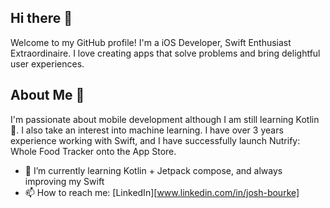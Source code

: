 ## Hi there 👋

Welcome to my GitHub profile! I'm a iOS Developer, Swift Enthusiast Extraordinaire. I love creating apps that solve problems and bring delightful user experiences.

## About Me 🙋

I'm passionate about mobile development although I am still learning Kotlin 🤦.  I also take an interest into machine learning. I have over 3 years experience working with Swift, and I have successfully launch Nutrify: Whole Food Tracker onto the App Store.

- 🌱 I’m currently learning Kotlin + Jetpack compose, and always improving my Swift
- 📫 How to reach me: [LinkedIn][www.linkedin.com/in/josh-bourke]
<!--
**joshuabourke/joshuaBourke** is a ✨ _special_ ✨ repository because its `README.md` (this file) appears on your GitHub profile.

Here are some ideas to get you started:

- 🔭 I’m currently working on ...

- 👯 I’m looking to collaborate on ...
- 🤔 I’m looking for help with ...
- 💬 Ask me about ...
- 📫 How to reach me: ...
- 😄 Pronouns: ...
- ⚡ Fun fact: ...
-->
